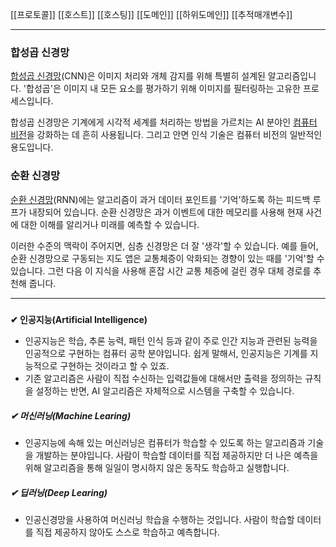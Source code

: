 [[프로토콜]]
[[호스트]]
[[호스팅]]
[[도메인]]
[[하위도메인]]
[[추적매개변수]]



---

### 합성곱 신경망

[합성곱 신경망](https://towardsdatascience.com/a-comprehensive-guide-to-convolutional-neural-networks-the-eli5-way-3bd2b1164a53)(CNN)은 이미지 처리와 개체 감지를 위해 특별히 설계된 알고리즘입니다. '합성곱'은 이미지 내 모든 요소를 평가하기 위해 이미지를 필터링하는 고유한 프로세스입니다.

합성곱 신경망은 기계에게 시각적 세계를 처리하는 방법을 가르치는 AI 분야인 [컴퓨터 비전](https://www.sas.com/en_us/insights/analytics/computer-vision.html)을 강화하는 데 흔히 사용됩니다. 그리고 안면 인식 기술은 컴퓨터 비전의 일반적인 용도입니다.

### 순환 신경망

[순환 신경망](https://builtin.com/data-science/recurrent-neural-networks-and-lstm)(RNN)에는 알고리즘이 과거 데이터 포인트를 '기억'하도록 하는 피드백 루프가 내장되어 있습니다. 순환 신경망은 과거 이벤트에 대한 메모리를 사용해 현재 사건에 대한 이해를 알리거나 미래를 예측할 수 있습니다.

이러한 수준의 맥락이 주어지면, 심층 신경망은 더 잘 '생각'할 수 있습니다. 예를 들어, 순환 신경망으로 구동되는 지도 앱은 교통체증이 악화되는 경향이 있는 때를 '기억'할 수 있습니다. 그런 다음 이 지식을 사용해 혼잡 시간 교통 체증에 걸린 경우 대체 경로를 추천해 줍니다.

---

##### 
  
**✔ 인공지능(Artificial Intelligence)**

- 인공지능은 학습, 추론 능력, 패턴 인식 등과 같이 주로 인간 지능과 관련된 능력을 인공적으로 구현하는 컴퓨터 공학 분야입니다. 쉽게 말해서, 인공지능은 기계를 지능적으로 구현하는 것이라고 할 수 있죠.  
- 기존 알고리즘은 사람이 직접 수신하는 입력값들에 대해서만 출력을 정의하는 규칙을 설정하는 반면, AI 알고리즘은 자체적으로 시스템을 구축할 수 있습니다.

##### _**✔ 머신러닝(Machine Learing)**_

- 인공지능에 속해 있는 머신러닝은 컴퓨터가 학습할 수 있도록 하는 알고리즘과 기술을 개발하는 분야입니다. 사람이 학습할 데이터를 직접 제공하지만 더 나은 예측을 위해 알고리즘을 통해 일일이 명시하지 않은 동작도 학습하고 실행합니다.

##### _**✔ 딥러닝(Deep Learing)**_

- 인공신경망을 사용하여 머신러닝 학습을 수행하는 것입니다. 사람이 학습할 데이터를 직접 제공하지 않아도 스스로 학습하고 예측합니다.



